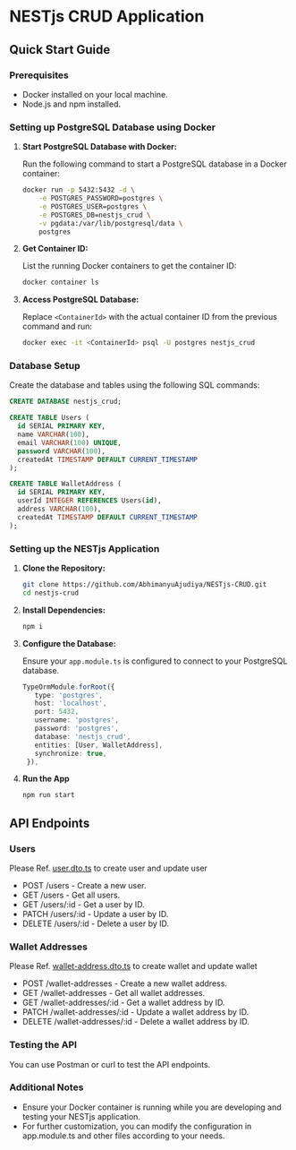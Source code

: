 # NESTjs CRUD Application

## Quick Start Guide

### Prerequisites

- Docker installed on your local machine.
- Node.js and npm installed.

### Setting up PostgreSQL Database using Docker

1. **Start PostgreSQL Database with Docker:**

   Run the following command to start a PostgreSQL database in a Docker container:

   ```bash
   docker run -p 5432:5432 -d \
       -e POSTGRES_PASSWORD=postgres \
       -e POSTGRES_USER=postgres \
       -e POSTGRES_DB=nestjs_crud \
       -v pgdata:/var/lib/postgresql/data \
       postgres
    ```
2. **Get Container ID:**

    List the running Docker containers to get the container ID:

    ```bash
    docker container ls
    ```
3. **Access PostgreSQL Database:**

    Replace `<ContainerId>` with the actual container ID from the previous command and run:

    ```bash
    docker exec -it <ContainerId> psql -U postgres nestjs_crud
    ```

### Database Setup

Create the database and tables using the following SQL commands:
```sql
CREATE DATABASE nestjs_crud;
```
```sql
CREATE TABLE Users (
  id SERIAL PRIMARY KEY,
  name VARCHAR(100),
  email VARCHAR(100) UNIQUE,
  password VARCHAR(100),
  createdAt TIMESTAMP DEFAULT CURRENT_TIMESTAMP
);
```
```sql
CREATE TABLE WalletAddress (
  id SERIAL PRIMARY KEY,
  userId INTEGER REFERENCES Users(id),
  address VARCHAR(100),
  createdAt TIMESTAMP DEFAULT CURRENT_TIMESTAMP
);
```

### Setting up the NESTjs Application

1. **Clone the Repository:**

    ```bash
    git clone https://github.com/AbhimanyuAjudiya/NESTjs-CRUD.git
    cd nestjs-crud
    ```
2. **Install Dependencies:**

    ```bash
    npm i
    ```
3. **Configure the Database:**

   Ensure your `app.module.ts` is configured to connect to your PostgreSQL database.

   ```typescript
   TypeOrmModule.forRoot({
      type: 'postgres',
      host: 'localhost',
      port: 5432,
      username: 'postgres',
      password: 'postgres',
      database: 'nestjs_crud',
      entities: [User, WalletAddress],
      synchronize: true,
    }),
   ```
4. **Run the App**
    ```bash
    npm run start
    ```

## API Endpoints
### Users

Please Ref. [user.dto.ts](https://github.com/AbhimanyuAjudiya/NESTjs-CRUD/blob/main/src/users/dto/user.dto.ts) to create user and update user

- POST /users - Create a new user.
- GET /users - Get all users.
- GET /users/:id - Get a user by ID.
- PATCH /users/:id - Update a user by ID.
- DELETE /users/:id - Delete a user by ID.

### Wallet Addresses
Please Ref. [wallet-address.dto.ts](https://github.com/AbhimanyuAjudiya/NESTjs-CRUD/blob/main/src/wallet-address/dto/wallet-address.dto.ts) to create wallet and update wallet
- POST /wallet-addresses - Create a new wallet address.
- GET /wallet-addresses - Get all wallet addresses.
- GET /wallet-addresses/:id - Get a wallet address by ID.
- PATCH /wallet-addresses/:id - Update a wallet address by ID.
- DELETE /wallet-addresses/:id - Delete a wallet address by ID.

### Testing the API
You can use Postman or curl to test the API endpoints.

### Additional Notes
- Ensure your Docker container is running while you are developing and testing your NESTjs application.
- For further customization, you can modify the configuration in app.module.ts and other files according to your needs.